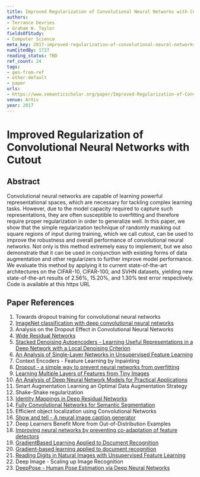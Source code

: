 ```yaml
---
title: Improved Regularization of Convolutional Neural Networks with Cutout
authors:
- Terrance Devries
- Graham W. Taylor
fieldsOfStudy:
- Computer Science
meta_key: 2017-improved-regularization-of-convolutional-neural-networks-with-cutout
numCitedBy: 1727
reading_status: TBD
ref_count: 24
tags:
- gen-from-ref
- other-default
- paper
urls:
- https://www.semanticscholar.org/paper/Improved-Regularization-of-Convolutional-Neural-Devries-Taylor/eb35fdc11a325f21a8ce0ca65058f7480a2fc91f?sort=total-citations
venue: ArXiv
year: 2017
---
```


# Improved Regularization of Convolutional Neural Networks with Cutout

## Abstract

Convolutional neural networks are capable of learning powerful representational spaces, which are necessary for tackling complex learning tasks. However, due to the model capacity required to capture such representations, they are often susceptible to overfitting and therefore require proper regularization in order to generalize well. In this paper, we show that the simple regularization technique of randomly masking out square regions of input during training, which we call cutout, can be used to improve the robustness and overall performance of convolutional neural networks. Not only is this method extremely easy to implement, but we also demonstrate that it can be used in conjunction with existing forms of data augmentation and other regularizers to further improve model performance. We evaluate this method by applying it to current state-of-the-art architectures on the CIFAR-10, CIFAR-100, and SVHN datasets, yielding new state-of-the-art results of 2.56%, 15.20%, and 1.30% test error respectively. Code is available at this https URL

## Paper References

1. Towards dropout training for convolutional neural networks
2. [ImageNet classification with deep convolutional neural networks](2012-imagenet-classification-with-deep-convolutional-neural-networks.md)
3. Analysis on the Dropout Effect in Convolutional Neural Networks
4. [Wide Residual Networks](2016-wide-residual-networks.md)
5. [Stacked Denoising Autoencoders - Learning Useful Representations in a Deep Network with a Local Denoising Criterion](2010-stacked-denoising-autoencoders-learning-useful-representations-in-a-deep-network-with-a-local-denoising-criterion.md)
6. [An Analysis of Single-Layer Networks in Unsupervised Feature Learning](2011-an-analysis-of-single-layer-networks-in-unsupervised-feature-learning.md)
7. Context Encoders - Feature Learning by Inpainting
8. [Dropout - a simple way to prevent neural networks from overfitting](2014-dropout-a-simple-way-to-prevent-neural-networks-from-overfitting.md)
9. [Learning Multiple Layers of Features from Tiny Images](2009-learning-multiple-layers-of-features-from-tiny-images.md)
10. [An Analysis of Deep Neural Network Models for Practical Applications](2016-an-analysis-of-deep-neural-network-models-for-practical-applications.md)
11. Smart Augmentation Learning an Optimal Data Augmentation Strategy
12. Shake-Shake regularization
13. [Identity Mappings in Deep Residual Networks](2016-identity-mappings-in-deep-residual-networks.md)
14. [Fully Convolutional Networks for Semantic Segmentation](2017-fully-convolutional-networks-for-semantic-segmentation.md)
15. Efficient object localization using Convolutional Networks
16. [Show and tell - A neural image caption generator](2015-show-and-tell-a-neural-image-caption-generator.md)
17. Deep Learners Benefit More from Out-of-Distribution Examples
18. [Improving neural networks by preventing co-adaptation of feature detectors](2012-improving-neural-networks-by-preventing-co-adaptation-of-feature-detectors.md)
19. [GradientBased Learning Applied to Document Recognition](2001-gradientbased-learning-applied-to-document-recognition.md)
20. [Gradient-based learning applied to document recognition](1998-gradient-based-learning-applied-to-document-recognition.md)
21. [Reading Digits in Natural Images with Unsupervised Feature Learning](2011-reading-digits-in-natural-images-with-unsupervised-feature-learning.md)
22. Deep Image - Scaling up Image Recognition
23. [DeepPose - Human Pose Estimation via Deep Neural Networks](2014-deeppose-human-pose-estimation-via-deep-neural-networks.md)

